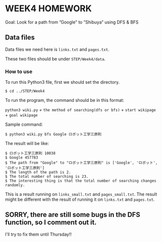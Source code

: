 
# **WEEK4 HOMEWORK**

Goal: Look for a path from ”Google” to ”Shibuya” using DFS & BFS

## Data files
Data files we need here is ```links.txt``` and ```pages.txt```.

These two files should be under ```STEP/Week4/data```.

### How to use
To run this Python3 file, first we should set the directory.
```
$ cd ../STEP/Week4
```

To run the program, the command should be in this format:

```python3 wiki.py``` + ```the method of searching(dfs or bfs)``` + ```start wikipage``` + ```goal wikipage```

Sample command:
```
$ python3 wiki.py bfs Google ロボット工学三原則
```
The result will be like:
```
$ ロボット工学三原則 10038
$ Google 457783
$ The path from "Google" to "ロボット工学三原則" is ['Google', 'ロボット', 'ロボット工学三原則']
$ The length of the path is 2.
$ The total number of searching is 23.
$ The interesting thing is that the total number of searching changes randomly.
```
This is a result running on ```links_small.txt``` and ```pages_small.txt```.
The result might be different with the result of running it on ```links.txt``` and ```pages.txt```.

<!-- ## Look for the path from ”Google” to ”Shibuya” using DFS & BFS -->

## SORRY, there are still some bugs in the DFS function, so I comment out it.
I'll try to fix them until Thursday!!
